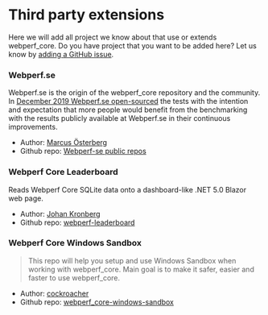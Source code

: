 # Third party extensions

Here we will add all project we know about that use or extends webperf_core.
Do you have project that you want to be added here?
Let us know by [adding a GitHub issue](https://github.com/Webperf-se/webperf_core/issues/new/choose).

### Webperf.se

Webperf.se is the origin of the webperf_core repository and the community. In [December 2019 Webperf.se open-sourced](https://webperf.se/articles/webperf-core/) the tests with the intention and expectation that more people would benefit from the benchmarking with the results publicly available at Webperf.se in their continuous improvements.
 
 * Author: [Marcus Österberg](https://github.com/marcusosterberg)
 * Github repo: [Webperf-se public repos](https://github.com/orgs/Webperf-se/repositories)

### Webperf Core Leaderboard

Reads Webperf Core SQLite data onto a dashboard-like .NET 5.0 Blazor web page.

* Author: [Johan Kronberg](https://github.com/krompaco/)
* Github repo: [webperf-leaderboard](https://github.com/krompaco/webperf-leaderboard)

### Webperf Core Windows Sandbox
> This repo will help you setup and use Windows Sandbox when working with webperf_core. Main goal is to make it safer, easier and faster to use webperf_core.

* Author: [cockroacher](https://github.com/cockroacher)
* Github repo: [webperf_core-windows-sandbox](https://github.com/cockroacher/webperf_core-windows-sandbox)